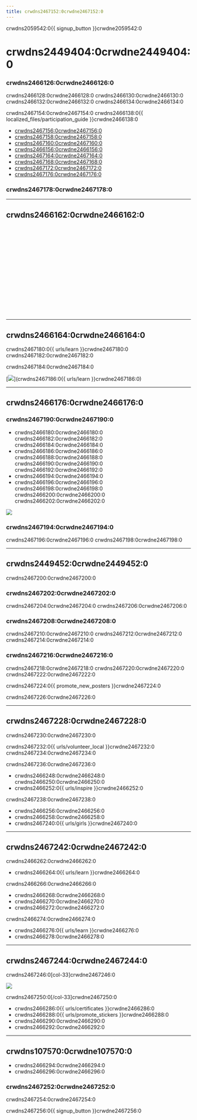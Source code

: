 ```yaml
---
title: crwdns2467152:0crwdne2467152:0
---
```


crwdns2059542:0{{ signup_button }}crwdne2059542:0

# crwdns2449404:0crwdne2449404:0

### crwdns2466126:0crwdne2466126:0

crwdns2466128:0crwdne2466128:0 crwdns2466130:0crwdne2466130:0 crwdns2466132:0crwdne2466132:0 crwdns2466134:0crwdne2466134:0

crwdns2467154:0crwdne2467154:0 crwdns2466138:0{{ localized_files/participation_guide }}crwdne2466138:0

- [crwdns2467156:0crwdne2467156:0](crwdns2466142:0crwdne2466142:0)
- [crwdns2467158:0crwdne2467158:0](crwdns2466146:0crwdne2466146:0)
- [crwdns2467160:0crwdne2467160:0](crwdns2466150:0crwdne2466150:0)
- [crwdns2466156:0crwdne2466156:0](crwdns2466154:0crwdne2466154:0)
- [crwdns2467164:0crwdne2467164:0](crwdns2467162:0crwdne2467162:0)
- [crwdns2467168:0crwdne2467168:0](crwdns2467166:0crwdne2467166:0)
- [crwdns2467172:0crwdne2467172:0](crwdns2467170:0crwdne2467170:0)
- [crwdns2467176:0crwdne2467176:0](crwdns2467174:0crwdne2467174:0)

### crwdns2467178:0crwdne2467178:0

* * *

<a id="how-to-video"></a>

## crwdns2466162:0crwdne2466162:0 <iframe width="500" height="255" src="crwdns107518:0crwdne107518:0" frameborder="0" allowfullscreen mark="crwd-mark"></iframe> 

* * *

<a id="explore-activities"></a>

## crwdns2466164:0crwdne2466164:0

crwdns2467180:0{{ urls/learn }}crwdne2467180:0 crwdns2467182:0crwdne2467182:0

crwdns2467184:0crwdne2467184:0

[![](crwdns2467188:0crwdne2467188:0)](crwdns2467186:0{{ urls/learn }}crwdne2467186:0)

* * *

<a id="create-your-plan"></a>

## crwdns2466176:0crwdne2466176:0

### crwdns2467190:0crwdne2467190:0

- crwdns2466180:0crwdne2466180:0 crwdns2466182:0crwdne2466182:0 crwdns2466184:0crwdne2466184:0
- crwdns2466186:0crwdne2466186:0 crwdns2466188:0crwdne2466188:0 crwdns2466190:0crwdne2466190:0 crwdns2466192:0crwdne2466192:0
- crwdns2466194:0crwdne2466194:0
- crwdns2466196:0crwdne2466196:0 crwdns2466198:0crwdne2466198:0 crwdns2466200:0crwdne2466200:0 crwdns2466202:0crwdne2466202:0

<img src="crwdns2467192:0crwdne2467192:0" />

### crwdns2467194:0crwdne2467194:0

crwdns2467196:0crwdne2467196:0 crwdns2467198:0crwdne2467198:0

* * *

<a id="promote-your-hour"></a>

## crwdns2449452:0crwdne2449452:0

crwdns2467200:0crwdne2467200:0

### crwdns2467202:0crwdne2467202:0

crwdns2467204:0crwdne2467204:0 crwdns2467206:0crwdne2467206:0

### crwdns2467208:0crwdne2467208:0

crwdns2467210:0crwdne2467210:0 crwdns2467212:0crwdne2467212:0 crwdns2467214:0crwdne2467214:0

### crwdns2467216:0crwdne2467216:0

crwdns2467218:0crwdne2467218:0 crwdns2467220:0crwdne2467220:0 crwdns2467222:0crwdne2467222:0

crwdns2467224:0{{ promote_new_posters }}crwdne2467224:0

crwdns2467226:0crwdne2467226:0

* * *

<a id="how-to-start"></a>

## crwdns2467228:0crwdne2467228:0

crwdns2467230:0crwdne2467230:0

crwdns2467232:0{{ urls/volunteer_local }}crwdne2467232:0 crwdns2467234:0crwdne2467234:0

crwdns2467236:0crwdne2467236:0

- crwdns2466248:0crwdne2466248:0 crwdns2466250:0crwdne2466250:0
- crwdns2466252:0{{ urls/inspire }}crwdne2466252:0

crwdns2467238:0crwdne2467238:0

- crwdns2466256:0crwdne2466256:0
- crwdns2466258:0crwdne2466258:0
- crwdns2467240:0{{ urls/girls }}crwdne2467240:0

* * *

<a id="code"></a>

## crwdns2467242:0crwdne2467242:0

crwdns2466262:0crwdne2466262:0

- crwdns2466264:0{{ urls/learn }}crwdne2466264:0

crwdns2466266:0crwdne2466266:0

- crwdns2466268:0crwdne2466268:0
- crwdns2466270:0crwdne2466270:0
- crwdns2466272:0crwdne2466272:0

crwdns2466274:0crwdne2466274:0

- crwdns2466276:0{{ urls/learn }}crwdne2466276:0
- crwdns2466278:0crwdne2466278:0

* * *

<a id="celebrate"></a>

## crwdns2467244:0crwdne2467244:0

crwdns2467246:0[col-33]crwdne2467246:0

![](crwdns2467248:0crwdne2467248:0)

crwdns2467250:0[/col-33]crwdne2467250:0

- crwdns2466286:0{{ urls/certificates }}crwdne2466286:0
- crwdns2466288:0{{ urls/promote_stickers }}crwdne2466288:0
- crwdns2466290:0crwdne2466290:0
- crwdns2466292:0crwdne2466292:0

* * *

<a id="other-resources"></a>

## crwdns107570:0crwdne107570:0

- crwdns2466294:0crwdne2466294:0
- crwdns2466296:0crwdne2466296:0

### crwdns2467252:0crwdne2467252:0

crwdns2467254:0crwdne2467254:0

crwdns2467256:0{{ signup_button }}crwdne2467256:0
